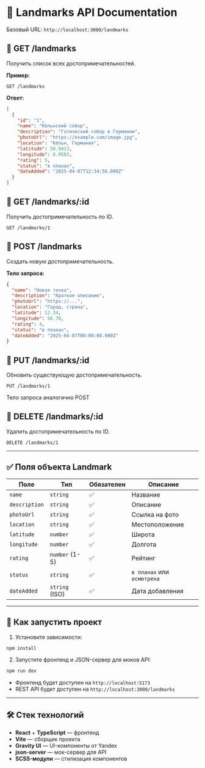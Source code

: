 # 📘 Landmarks API Documentation

Базовый URL: `http://localhost:3000/landmarks`

## 🔹 GET /landmarks

Получить список всех достопримечательностей.

**Пример:**

```http
GET /landmarks
```

**Ответ:**

```json
[
  {
    "id": "1",
    "name": "Кёльнский собор",
    "description": "Готический собор в Германии",
    "photoUrl": "https://example.com/image.jpg",
    "location": "Кёльн, Германия",
    "latitude": 50.9413,
    "longitude": 6.9583,
    "rating": 5,
    "status": "в планах",
    "dateAdded": "2025-04-07T12:34:56.000Z"
  }
]
```

## 🔹 GET /landmarks/:id

Получить достопримечательность по ID.

```http
GET /landmarks/1
```

## 🔹 POST /landmarks

Создать новую достопримечательность.

**Тело запроса:**

```json
{
  "name": "Новая точка",
  "description": "Краткое описание",
  "photoUrl": "https://...",
  "location": "Город, страна",
  "latitude": 12.34,
  "longitude": 56.78,
  "rating": 4,
  "status": "в планах",
  "dateAdded": "2025-04-07T00:00:00.000Z"
}
```

## 🔹 PUT /landmarks/:id

Обновить существующую достопримечательность.

```http
PUT /landmarks/1
```

Тело запроса аналогично POST

## 🔹 DELETE /landmarks/:id

Удалить достопримечательность по ID.

```http
DELETE /landmarks/1
```

---

## ✅ Поля объекта Landmark

| Поле          | Тип            | Обязателен | Описание                   |
| ------------- | -------------- | ---------- | -------------------------- |
| `name`        | `string`       | ✅         | Название                   |
| `description` | `string`       | ✅         | Описание                   |
| `photoUrl`    | `string`       | ✅         | Ссылка на фото             |
| `location`    | `string`       | ✅         | Местоположение             |
| `latitude`    | `number`       | ✅         | Широта                     |
| `longitude`   | `number`       | ✅         | Долгота                    |
| `rating`      | `number` (1-5) | ✅         | Рейтинг                    |
| `status`      | `string`       | ✅         | `в планах` или `осмотрена` |
| `dateAdded`   | `string` (ISO) | ✅         | Дата добавления            |

---

## 🚀 Как запустить проект

1. Установите зависимости:

```bash
npm install
```

2. Запустите фронтенд и JSON-сервер для моков API:

```bash
npm run dev
```

- Фронтенд будет доступен на `http://localhost:5173`
- REST API будет доступен на `http://localhost:3000/landmarks`

---

## 🛠️ Стек технологий

- **React** + **TypeScript** — фронтенд
- **Vite** — сборщик проекта
- **Gravity UI** — UI-компоненты от Yandex
- **json-server** — мок-сервер для API
- **SCSS-модули** — стилизация компонентов
